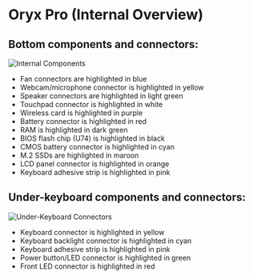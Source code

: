 # Oryx Pro (Internal Overview)

## Bottom components and connectors:

![Internal Components](./img/components-highlighted.webp)

- Fan connectors are highlighted in blue
- Webcam/microphone connector is highlighted in yellow
- Speaker connectors are highlighted in light green
- Touchpad connector is highlighted in white
- Wireless card is highlighted in purple
- Battery connector is highlighted in red
- RAM is highlighted in dark green
- BIOS flash chip (U74) is highlighted in black
- CMOS battery connector is highlighted in cyan
- M.2 SSDs are highlighted in maroon
- LCD panel connector is highlighted in orange
- Keyboard adhesive strip is highlighted in pink

## Under-keyboard components and connectors:

![Under-Keyboard Connectors](./img/under-keyboard.webp)

- Keyboard connector is highlighted in yellow
- Keyboard backlight connector is highlighted in cyan
- Keyboard adhesive strip is highlighted in pink
- Power button/LED connector is highlighted in green
- Front LED connector is highlighted in red
